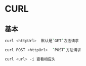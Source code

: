 # CURL

## 基本

```bash
curl <httpUrl>  默认是`GET`方法请求

curl POST <httpUrl>  `POST`方法请求

curl <url> -i 查看相应头
```
